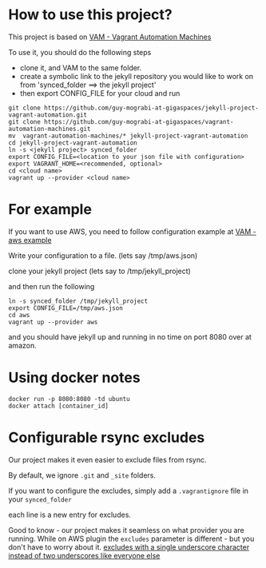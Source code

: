 How to use this project?
============================


This project is based on [VAM - Vagrant Automation Machines](https://github.com/guy-mograbi-at-gigaspaces/vagrant-automation-machines)

To use it, you should do the following steps

  - clone it, and VAM to the same folder.
  - create a symbolic link to the jekyll repository you would like to work on from 'synced_folder ==> the jekyll project'
  - then export CONFIG_FILE for your cloud and run

```
git clone https://github.com/guy-mograbi-at-gigaspaces/jekyll-project-vagrant-automation.git
git clone https://github.com/guy-mograbi-at-gigaspaces/vagrant-automation-machines.git
mv  vagrant-automation-machines/* jekyll-project-vagrant-automation
cd jekyll-project-vagrant-automation
ln -s <jekyll project> synced_folder
export CONFIG_FILE=<location to your json file with configuration>
export VAGRANT_HOME=<recommended, optional>
cd <cloud name>
vagrant up --provider <cloud name>
```


# For example

If you want to use AWS, you need to follow configuration example at [VAM - aws example](https://github.com/guy-mograbi-at-gigaspaces/vagrant-automation-machines/blob/master/aws/defaults.json)

Write your configuration to a file. (lets say /tmp/aws.json)

clone your jekyll project (lets say to /tmp/jekyll_project)

and then run the following

```
ln -s synced_folder /tmp/jekyll_project
export CONFIG_FILE=/tmp/aws.json
cd aws
vagrant up --provider aws
```

and you should have jekyll up and running in no time on port 8080 over at amazon.


# Using docker notes

```
docker run -p 8080:8080 -td ubuntu
docker attach [container_id]
```


# Configurable rsync excludes

Our project makes it even easier to exclude files from rsync.

By default, we ignore `.git` and `_site` folders.

If you want to configure the excludes, simply add a `.vagrantignore` file in your `synced_folder`

each line is a new entry for excludes.

Good to know - our project makes it seamless on what provider you are running. While on AWS plugin
the `excludes` parameter is different - but you don't have to worry about it.  [excludes with a single underscore character instead of two underscores like everyone else](https://github.com/mitchellh/vagrant-aws/issues/152)

